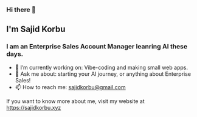 ### Hi there 👋

## I'm Sajid Korbu

### I am an Enterprise Sales Account Manager leanring AI these days.

- 🔭 I’m currently working on: Vibe-coding and making small web apps.
- 💬 Ask me about: starting your AI journey, or anything about Enterprise Sales!
- 📫 How to reach me: sajidkorbu@gmail.com

If you want to know more about me, visit my website at https://sajidkorbu.xyz
